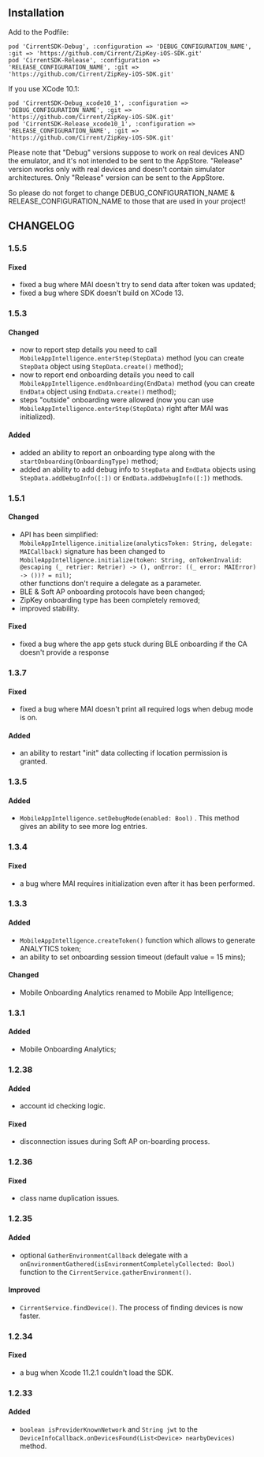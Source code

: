 ## Installation
Add to the Podfile:
```
pod 'CirrentSDK-Debug', :configuration => 'DEBUG_CONFIGURATION_NAME', :git => 'https://github.com/Cirrent/ZipKey-iOS-SDK.git'
pod 'CirrentSDK-Release', :configuration => 'RELEASE_CONFIGURATION_NAME', :git => 'https://github.com/Cirrent/ZipKey-iOS-SDK.git'
```
If you use XCode 10.1:
```
pod 'CirrentSDK-Debug_xcode10_1', :configuration => 'DEBUG_CONFIGURATION_NAME', :git => 'https://github.com/Cirrent/ZipKey-iOS-SDK.git'
pod 'CirrentSDK-Release_xcode10_1', :configuration => 'RELEASE_CONFIGURATION_NAME', :git => 'https://github.com/Cirrent/ZipKey-iOS-SDK.git'
```

Please note that "Debug" versions suppose to work on real devices AND the emulator, and it's not intended to be sent to the AppStore.
"Release" version works only with real devices and doesn't contain simulator architectures. Only "Release" version can be sent to the AppStore.

So please do not forget to change DEBUG_CONFIGURATION_NAME & RELEASE_CONFIGURATION_NAME to those that are used in your project!

## CHANGELOG
### 1.5.5
#### Fixed
- fixed a bug where MAI doesn't try to send data after token was updated;
- fixed a bug where SDK doesn't build on XCode 13.
### 1.5.3
#### Changed
- now to report step details you need to call `MobileAppIntelligence.enterStep(StepData)` method (you can create `StepData` object using `StepData.create()` method);
- now to report end onboarding details you need to call `MobileAppIntelligence.endOnboarding(EndData)` method (you can create `EndData` object using `EndData.create()` method);
- steps "outside" onboarding were allowed (now you can use `MobileAppIntelligence.enterStep(StepData)` right after MAI was initialized).
#### Added
- added an ability to report an onboarding type along with the `startOnboarding(OnboardingType)` method;
- added an ability to add debug info to `StepData` and `EndData` objects using `StepData.addDebugInfo([:])` or `EndData.addDebugInfo([:])` methods.
### 1.5.1
#### Changed
- API has been simplified:  `MobileAppIntelligence.initialize(analyticsToken: String, delegate: MAICallback)` signature has been changed to  `MobileAppIntelligence.initialize(token: String, onTokenInvalid: @escaping (_ retrier: Retrier) -> (), onError: ((_ error: MAIError) -> ())? = nil)`;  
other functions don't require a delegate as a parameter.
- BLE & Soft AP onboarding protocols have been changed;
- ZipKey onboarding type has been completely removed;
- improved stability.
#### Fixed
- fixed a bug where the app gets stuck during BLE onboarding if the CA doesn't provide a response
### 1.3.7
#### Fixed
- fixed a bug where MAI doesn't print all required logs when debug mode is on.
#### Added
- an ability to restart "init" data collecting if location permission is granted.
### 1.3.5
#### Added
- `MobileAppIntelligence.setDebugMode(enabled: Bool)` . This method gives an ability to see more log entries.
### 1.3.4
#### Fixed
- a bug where MAI requires initialization even after it has been performed.
### 1.3.3
#### Added
- `MobileAppIntelligence.createToken()` function which allows to generate ANALYTICS token;
- an ability to set onboarding session timeout (default value = 15 mins);
#### Changed
- Mobile Onboarding Analytics renamed to Mobile App Intelligence;
### 1.3.1
#### Added
- Mobile Onboarding Analytics;
### 1.2.38
#### Added
- account id checking logic.
#### Fixed
- disconnection issues during Soft AP on-boarding process.
### 1.2.36
#### Fixed
- class name duplication issues.
### 1.2.35
#### Added
- optional `GatherEnvironmentCallback` delegate with a `onEnvironmentGathered(isEnvironmentCompletelyCollected: Bool)` function to the `CirrentService.gatherEnvironment()`.
#### Improved
- `CirrentService.findDevice()`. The process of finding devices is now faster.
### 1.2.34
#### Fixed
- a bug when Xcode 11.2.1 couldn't load the SDK.
### 1.2.33
#### Added
- `boolean isProviderKnownNetwork` and `String jwt` to the `DeviceInfoCallback.onDevicesFound(List<Device> nearbyDevices)` method.
